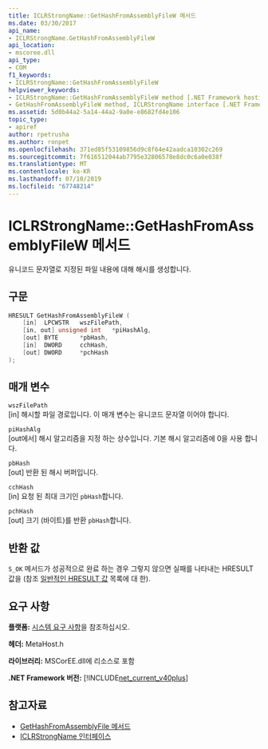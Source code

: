 ```yaml
---
title: ICLRStrongName::GetHashFromAssemblyFileW 메서드
ms.date: 03/30/2017
api_name:
- ICLRStrongName.GetHashFromAssemblyFileW
api_location:
- mscoree.dll
api_type:
- COM
f1_keywords:
- ICLRStrongName::GetHashFromAssemblyFileW
helpviewer_keywords:
- ICLRStrongName::GetHashFromAssemblyFileW method [.NET Framework hosting]
- GetHashFromAssemblyFileW method, ICLRStrongName interface [.NET Framework hosting]
ms.assetid: 5d0b44a2-5a14-44a2-9a0e-e8682fd4e106
topic_type:
- apiref
author: rpetrusha
ms.author: ronpet
ms.openlocfilehash: 371ed85f53109856d9c8f64e42aadca10302c269
ms.sourcegitcommit: 7f616512044ab7795e32806578e8dc0c6a0e038f
ms.translationtype: MT
ms.contentlocale: ko-KR
ms.lasthandoff: 07/10/2019
ms.locfileid: "67748214"
---
```

# <a name="iclrstrongnamegethashfromassemblyfilew-method"></a>ICLRStrongName::GetHashFromAssemblyFileW 메서드
유니코드 문자열로 지정된 파일 내용에 대해 해시를 생성합니다.  
  
## <a name="syntax"></a>구문  
  
```cpp  
HRESULT GetHashFromAssemblyFileW (  
    [in]  LPCWSTR   wszFilePath,  
    [in, out] unsigned int   *piHashAlg,  
    [out] BYTE      *pbHash,  
    [in]  DWORD     cchHash,  
    [out] DWORD     *pchHash  
);  
```  
  
## <a name="parameters"></a>매개 변수  
 `wszFilePath`  
 [in] 해시할 파일 경로입니다. 이 매개 변수는 유니코드 문자열 이어야 합니다.  
  
 `piHashAlg`  
 [out에서] 해시 알고리즘을 지정 하는 상수입니다. 기본 해시 알고리즘에 0을 사용 합니다.  
  
 `pbHash`  
 [out] 반환 된 해시 버퍼입니다.  
  
 `cchHash`  
 [in] 요청 된 최대 크기인 `pbHash`합니다.  
  
 `pchHash`  
 [out] 크기 (바이트)를 반환 `pbHash`합니다.  
  
## <a name="return-value"></a>반환 값  
 `S_OK` 메서드가 성공적으로 완료 하는 경우 그렇지 않으면 실패를 나타내는 HRESULT 값을 (참조 [일반적인 HRESULT 값](https://go.microsoft.com/fwlink/?LinkId=213878) 목록에 대 한).  
  
## <a name="requirements"></a>요구 사항  
 **플랫폼:** [시스템 요구 사항](../../../../docs/framework/get-started/system-requirements.md)을 참조하십시오.  
  
 **헤더:** MetaHost.h  
  
 **라이브러리:** MSCorEE.dll에 리소스로 포함  
  
 **.NET Framework 버전:** [!INCLUDE[net_current_v40plus](../../../../includes/net-current-v40plus-md.md)]  
  
## <a name="see-also"></a>참고자료

- [GetHashFromAssemblyFile 메서드](../../../../docs/framework/unmanaged-api/hosting/iclrstrongname-gethashfromassemblyfile-method.md)
- [ICLRStrongName 인터페이스](../../../../docs/framework/unmanaged-api/hosting/iclrstrongname-interface.md)
